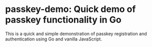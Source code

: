 # passkey-demo: Quick demo of passkey functionality in Go

This is a quick and simple demonstration of passkey registration and authentication using Go and vanilla JavaScript.
